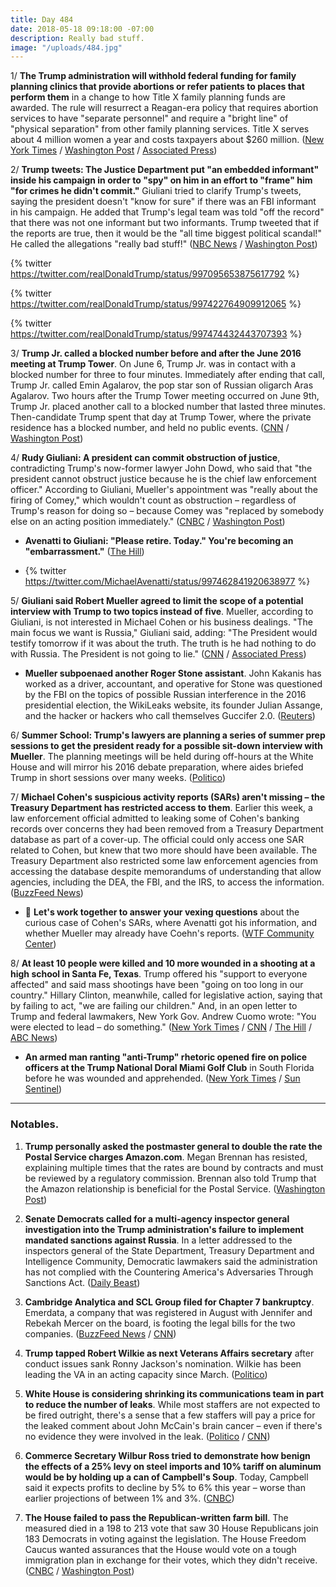 ```yaml
---
title: Day 484
date: 2018-05-18 09:18:00 -07:00
description: Really bad stuff.
image: "/uploads/484.jpg"
---
```


1/ **The Trump administration will withhold federal funding for family planning clinics that provide abortions or refer patients to places that perform them** in a change to how Title X family planning funds are awarded. The rule will resurrect a Reagan-era policy that requires abortion services to have "separate personnel" and require a "bright line" of "physical separation" from other family planning services. Title X serves about 4 million women a year and costs taxpayers about $260 million. ([New York Times](https://www.nytimes.com/2018/05/17/us/politics/trump-funding-abortion-restrictions.html) / [Washington Post](https://www.washingtonpost.com/news/to-your-health/wp/2018/05/18/planned-parenthood-likely-to-lose-millions-under-trump-administrations-new-title-x-family-planning-rules/) / [Associated Press](https://apnews.com/a777f010d69347468e8b2945ab339348))

2/ **Trump tweets: The Justice Department put "an embedded informant" inside his campaign in order to "spy" on him in an effort to "frame" him "for crimes he didn't commit."** Giuliani tried to clarify Trump's tweets, saying the president doesn't "know for sure" if there was an FBI informant in his campaign. He added that Trump's legal team was told "off the record" that there was not one informant but two informants. Trump tweeted that if the reports are true, then it would be the "all time biggest political scandal!" He called the allegations "really bad stuff!" ([NBC News](https://www.nbcnews.com/politics/donald-trump/trump-claims-justice-dept-put-spy-his-campaign-try-frame-n875301) / [Washington Post](https://www.washingtonpost.com/news/post-politics/wp/2018/05/18/giuliani-trump-doesnt-know-for-sure-that-there-was-an-fbi-informant-in-his-campaign/))

{% twitter https://twitter.com/realDonaldTrump/status/997095653875617792 %}

{% twitter https://twitter.com/realDonaldTrump/status/997422764909912065 %}

{% twitter https://twitter.com/realDonaldTrump/status/997474432443707393 %}

3/ **Trump Jr. called a blocked number before and after the June 2016 meeting at Trump Tower**. On June 6, Trump Jr. was in contact with a blocked number for three to four minutes. Immediately after ending that call, Trump Jr. called Emin Agalarov, the pop star son of Russian oligarch Aras Agalarov. Two hours after the Trump Tower meeting occurred on June 9th, Trump Jr. placed another call to a blocked number that lasted three minutes. Then-candidate Trump spent that day at Trump Tower, where the private residence has a blocked number, and held no public events. ([CNN](https://www.cnn.com/2018/05/17/politics/donald-trump-jr-blocked-number/index.html) / [Washington Post](https://www.washingtonpost.com/news/politics/wp/2018/05/18/did-trump-jr-call-the-blocked-number-or-vice-versa/))

4/ **Rudy Giuliani: A president can commit obstruction of justice**, contradicting Trump's now-former lawyer John Dowd, who said that "the president cannot obstruct justice because he is the chief law enforcement officer." According to Giuliani, Mueller's appointment was "really about the firing of Comey," which wouldn't count as obstruction – regardless of Trump's reason for doing so – because Comey was "replaced by somebody else on an acting position immediately." ([CNBC](https://www.cnbc.com/2018/05/18/giuliani-special-counsel-appointed-because-trump-fired-comey.html) / [Washington Post](https://www.washingtonpost.com/news/the-fix/wp/2018/05/18/rudy-giuliani-makes-a-big-new-concession-a-president-can-obstruct-justice/))

* **Avenatti to Giuliani: "Please retire. Today." You're becoming an "embarrassment."** ([The Hill](http://thehill.com/blogs/blog-briefing-room/388307-avenatti-tells-giuliani-to-retire-youre-becoming-an-embarrassment))

* {% twitter https://twitter.com/MichaelAvenatti/status/997462841920638977 %}

5/ **Giuliani said Robert Mueller agreed to limit the scope of a potential interview with Trump to two topics instead of five**. Mueller, according to Giuliani, is not interested in Michael Cohen or his business dealings. "The main focus we want is Russia," Giuliani said, adding: "The President would testify tomorrow if it was about the truth. The truth is he had nothing to do with Russia. The President is not going to lie." ([CNN](https://www.cnn.com/2018/05/18/politics/rudy-giuliani-mueller-interview-cnntv/index.html) / [Associated Press](https://apnews.com/7ac17a986d3d4c67bfd991464ddc56b4))

* **Mueller subpoenaed another Roger Stone assistant**. John Kakanis has worked as a driver, accountant, and operative for Stone was questioned by the FBI on the topics of possible Russian interference in the 2016 presidential election, the WikiLeaks website, its founder Julian Assange, and the hacker or hackers who call themselves Guccifer 2.0. ([Reuters](https://www.reuters.com/article/us-usa-trump-mueller-subpoena-exclusive/exclusive-special-counsel-subpoenas-another-stone-aide-in-russia-probe-sources-idUSKCN1IJ2MV))

6/ **Summer School: Trump's lawyers are planning a series of summer prep sessions to get the president ready for a possible sit-down interview with Mueller**. The planning meetings will be held during off-hours at the White House and will mirror his 2016 debate preparation, where aides briefed Trump in short sessions over many weeks. ([Politico](https://www.politico.com/story/2018/05/17/donald-trump-robert-mueller-interview-preparation-595701))

7/ **Michael Cohen's suspicious activity reports (SARs) aren't missing – the Treasury Department has restricted access to them**. Earlier this week, a law enforcement official admitted to leaking some of Cohen's banking records over concerns they had been removed from a Treasury Department database as part of a cover-up. The official could only access one SAR related to Cohen, but knew that two more should have been available. The Treasury Department also restricted some law enforcement agencies from accessing the database despite memorandums of understanding that allow agencies, including the DEA, the FBI, and the IRS, to access the information. ([BuzzFeed News](https://www.buzzfeed.com/jasonaleopold/cohen-sars))

* 🤔 **Let's work together to answer your vexing questions** about the curious case of Cohen's SARs, where Avenatti got his information, and whether Mueller may already have Coehn's reports. ([WTF Community Center](https://talk.whatthefuckjusthappenedtoday.com/t/new-your-vexing-questions-5-17-2018/3312))

8/ **At least 10 people were killed and 10 more wounded in a shooting at a high school in Santa Fe, Texas**. Trump offered his "support to everyone affected" and said mass shootings have been "going on too long in our country." Hillary Clinton, meanwhile, called for legislative action, saying that by failing to act, "we are failing our children." And, in an open letter to Trump and federal lawmakers, New York Gov. Andrew Cuomo wrote: "You were elected to lead – do something." ([New York Times](https://www.nytimes.com/2018/05/18/us/school-shooting-santa-fe-texas.html) / [CNN](https://www.cnn.com/2018/05/18/politics/trump-texas-school-shooting/index.html) / [The Hill](http://thehill.com/blogs/blog-briefing-room/news/388353-hillary-clinton-every-day-that-we-fail-to-act-on-gun-violence) / [ABC News](https://abcnews.go.com/Politics/gov-cuomo-open-letter-trump-elected-lead-gun/story?id=55265761))

* **An armed man ranting "anti-Trump" rhetoric opened fire on police officers at the Trump National Doral Miami Golf Club** in South Florida before he was wounded and apprehended. ([New York Times](https://www.nytimes.com/2018/05/18/us/trump-golf-course-shooting.html) / [Sun Sentinel](http://www.sun-sentinel.com/local/miami-dade/fl-reg-trump-national-doral-shooting-20180518-story.html))

---

### Notables.

1. **Trump personally asked the postmaster general to double the rate the Postal Service charges Amazon.com**. Megan Brennan has resisted, explaining multiple times that the rates are bound by contracts and must be reviewed by a regulatory commission. Brennan also told Trump that the Amazon relationship is beneficial for the Postal Service. ([Washington Post](https://www.washingtonpost.com/business/economy/trump-personally-pushed-postmaster-general-to-double-rates-on-amazon-other-firms/2018/05/18/2b6438d2-5931-11e8-858f-12becb4d6067_story.html))

2. **Senate Democrats called for a multi-agency inspector general investigation into the Trump administration's failure to implement mandated sanctions against Russia**. In a letter addressed to the inspectors general of the State Department, Treasury Department and Intelligence Community, Democratic lawmakers said the administration has not complied with the Countering America's Adversaries Through Sanctions Act. ([Daily Beast](https://www.thedailybeast.com/senate-democrats-call-for-multi-agency-probe-into-russia-sanctions-delay))

3. **Cambridge Analytica and SCL Group filed for Chapter 7 bankruptcy**. Emerdata, a company that was registered in August with Jennifer and Rebekah Mercer on the board, is footing the legal bills for the two companies. ([BuzzFeed News](https://www.buzzfeed.com/ryanmac/cambridge-analytica-just-filed-for-us-bankruptcy) / [CNN](https://www.cnn.com/2018/05/18/politics/cambridge-analytica-bankruptcy/index.html))

4. **Trump tapped Robert Wilkie as next Veterans Affairs secretary** after conduct issues sank Ronny Jackson's nomination. Wilkie has been leading the VA in an acting capacity since March. ([Politico](https://www.politico.com/story/2018/05/18/trump-taps-wilkie-as-next-veterans-affairs-secretary-597621))

5. **White House is considering shrinking its communications team in part to reduce the number of leaks**. While most staffers are not expected to be fired outright, there's a sense that a few staffers will pay a price for the leaked comment about John McCain's brain cancer – even if there's no evidence they were involved in the leak. ([Politico](https://www.politico.com/story/2018/05/17/white-house-leaks-communications-press-office-staff-shakeup-596595) / [CNN](https://www.cnn.com/2018/05/17/politics/white-house-reducing-comms-team/index.html))

6. **Commerce Secretary Wilbur Ross tried to demonstrate how benign the effects of a 25% levy on steel imports and 10% tariff on aluminum would be by holding up a can of Campbell's Soup**. Today, Campbell said it expects profits to decline by 5% to 6% this year – worse than earlier projections of between 1% and 3%. ([CNBC](https://www.cnbc.com/2018/05/18/commerce-secretary-ross-claim-that-tariffs-wouldnt-hurt-campbells-soup-just-blew-up.html))

7. **The House failed to pass the Republican-written farm bill**. The measured died in a 198 to 213 vote that saw 30 House Republicans join 183 Democrats in voting against the legislation. The House Freedom Caucus wanted assurances that the House would vote on a tough immigration plan in exchange for their votes, which they didn't receive. ([CNBC](https://www.cnbc.com/2018/05/18/house-farm-bill-vote-immigration-spat-sinks-legislation.html) / [Washington Post](https://www.washingtonpost.com/news/business/wp/2018/05/18/house-moves-toward-vote-on-farm-bill-with-outcome-uncertain-in-dispute-over-immigration/))